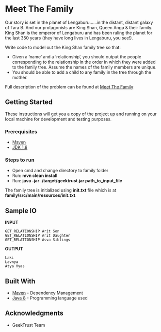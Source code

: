 # Meet The Family

Our story is set in the planet of Lengaburu......in the distant, distant galaxy of Tara B. And our protagonists are King Shan, Queen Anga & their family.  
King Shan is the emperor of Lengaburu and has been ruling the planet for the last 350 years (they have long lives in Lengaburu, you see!). 

Write code to model out the King Shan family tree so that: 
* Given a ‘name’ and a ‘relationship’, you should output the people corresponding to the relationship in the order in which they were added to the family tree. Assume the names of the family members are unique.
* You should be able to add a child to any family in the tree through the mother. 

Full description of the problem can be found at [Meet The Family](https://www.geektrust.in/coding-problem/backend/family)

## Getting Started

These instructions will get you a copy of the project up and running on your local machine for development and testing purposes.

### Prerequisites

* [Maven](http://maven.apache.org/download.cgi)
* [JDK 1.8](https://www.oracle.com/java/technologies/javase-jdk8-downloads.html)

### Steps to run

* Open cmd and change directory to family folder
* Run: **mvn clean install**
* Run: **java -jar ./target/geektrust.jar path_to_input_file**

The family tree is initialized using **init.txt** file which is at **family/src/main/resources/init.txt**.

## Sample IO

**INPUT**
```````
GET_RELATIONSHIP Arit Son
GET_RELATIONSHIP Arit Daughter
GET_RELATIONSHIP Asva Siblings
```````

**OUTPUT**
``````
Laki
Lavnya
Atya Vyas
``````

## Built With

* [Maven](https://maven.apache.org/) - Dependency Management
* [Java 8](https://www.oracle.com/java/technologies/javase-jdk8-downloads.html) - Programming language used


## Acknowledgments

* GeekTrust Team
